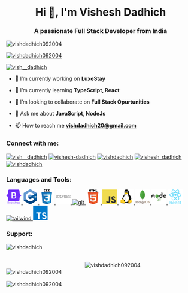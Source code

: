 <h1 align="center">Hi 👋, I'm Vishesh Dadhich</h1>
<h3 align="center">A passionate Full Stack Developer from India</h3>

<p align="left"> <img src="https://komarev.com/ghpvc/?username=vishdadhich092004&label=Profile%20views&color=0e75b6&style=flat" alt="vishdadhich092004" /> </p>

<p align="left"> <a href="https://github.com/ryo-ma/github-profile-trophy"><img src="https://github-profile-trophy.vercel.app/?username=vishdadhich092004" alt="vishdadhich092004" /></a> </p>

<p align="left"> <a href="https://twitter.com/vish_me_" target="blank"><img src="https://img.shields.io/twitter/follow/vish__dadhich?logo=twitter&style=for-the-badge" alt="vish__dadhich" /></a> </p>

- 🔭 I’m currently working on **LuxeStay**

- 🌱 I’m currently learning **TypeScript, React**

- 👯 I’m looking to collaborate on **Full Stack Opurtunities**

- 💬 Ask me about **JavaScript, NodeJs**

- 📫 How to reach me **vishdadhich20@gmail.com**

<h3 align="left">Connect with me:</h3>
<p align="left">
<a href="https://twitter.com/vish_me_" target="blank"><img align="center" src="https://raw.githubusercontent.com/rahuldkjain/github-profile-readme-generator/master/src/images/icons/Social/twitter.svg" alt="vish__dadhich" height="30" width="40" /></a>
<a href="https://linkedin.com/in/vishesh-dadhich-315788257" target="blank"><img align="center" src="https://raw.githubusercontent.com/rahuldkjain/github-profile-readme-generator/master/src/images/icons/Social/linked-in-alt.svg" alt="vishesh-dadhich" height="30" width="40" /></a>
<!-- <a href="https://stackoverflow.com/users/vishesh-dadhich" target="blank"><img align="center" src="https://raw.githubusercontent.com/rahuldkjain/github-profile-readme-generator/master/src/images/icons/Social/stack-overflow.svg" alt="vishesh-dadhich" height="30" width="40" /></a> -->
<a href="https://www.codechef.com/users/visheshdadhich" target="blank"><img align="center" src="https://cdn.jsdelivr.net/npm/simple-icons@3.1.0/icons/codechef.svg" alt="vishdadhich" height="30" width="40" /></a>
<a href="https://codeforces.com/profile/vishesh_dadhich" target="blank"><img align="center" src="https://raw.githubusercontent.com/rahuldkjain/github-profile-readme-generator/master/src/images/icons/Social/codeforces.svg" alt="vishesh_dadhich" height="30" width="40" /></a>
<a href="https://www.leetcode.com/vishdadhich" target="blank"><img align="center" src="https://raw.githubusercontent.com/rahuldkjain/github-profile-readme-generator/master/src/images/icons/Social/leet-code.svg" alt="vishdadhich" height="30" width="40" /></a>
</p>

<h3 align="left">Languages and Tools:</h3>
<p align="left"> <a href="https://getbootstrap.com" target="_blank" rel="noreferrer"> <img src="https://raw.githubusercontent.com/devicons/devicon/master/icons/bootstrap/bootstrap-plain-wordmark.svg" alt="bootstrap" width="40" height="40"/> </a> <a href="https://www.w3schools.com/cpp/" target="_blank" rel="noreferrer"> <img src="https://raw.githubusercontent.com/devicons/devicon/master/icons/cplusplus/cplusplus-original.svg" alt="cplusplus" width="40" height="40"/> </a> <a href="https://www.w3schools.com/css/" target="_blank" rel="noreferrer"> <img src="https://raw.githubusercontent.com/devicons/devicon/master/icons/css3/css3-original-wordmark.svg" alt="css3" width="40" height="40"/> </a> <a href="https://expressjs.com" target="_blank" rel="noreferrer"> <img src="https://raw.githubusercontent.com/devicons/devicon/master/icons/express/express-original-wordmark.svg" alt="express" width="40" height="40"/> </a> <a href="https://git-scm.com/" target="_blank" rel="noreferrer"> <img src="https://www.vectorlogo.zone/logos/git-scm/git-scm-icon.svg" alt="git" width="40" height="40"/> </a> <a href="https://www.w3.org/html/" target="_blank" rel="noreferrer"> <img src="https://raw.githubusercontent.com/devicons/devicon/master/icons/html5/html5-original-wordmark.svg" alt="html5" width="40" height="40"/> </a> <a href="https://developer.mozilla.org/en-US/docs/Web/JavaScript" target="_blank" rel="noreferrer"> <img src="https://raw.githubusercontent.com/devicons/devicon/master/icons/javascript/javascript-original.svg" alt="javascript" width="40" height="40"/> </a> <a href="https://www.linux.org/" target="_blank" rel="noreferrer"> <img src="https://raw.githubusercontent.com/devicons/devicon/master/icons/linux/linux-original.svg" alt="linux" width="40" height="40"/> </a> <a href="https://www.mongodb.com/" target="_blank" rel="noreferrer"> <img src="https://raw.githubusercontent.com/devicons/devicon/master/icons/mongodb/mongodb-original-wordmark.svg" alt="mongodb" width="40" height="40"/> </a> <a href="https://nodejs.org" target="_blank" rel="noreferrer"> <img src="https://raw.githubusercontent.com/devicons/devicon/master/icons/nodejs/nodejs-original-wordmark.svg" alt="nodejs" width="40" height="40"/> </a> <a href="https://reactjs.org/" target="_blank" rel="noreferrer"> <img src="https://raw.githubusercontent.com/devicons/devicon/master/icons/react/react-original-wordmark.svg" alt="react" width="40" height="40"/> </a> <a href="https://tailwindcss.com/" target="_blank" rel="noreferrer"> <img src="https://www.vectorlogo.zone/logos/tailwindcss/tailwindcss-icon.svg" alt="tailwind" width="40" height="40"/> </a> <a href="https://www.typescriptlang.org/" target="_blank" rel="noreferrer"> <img src="https://raw.githubusercontent.com/devicons/devicon/master/icons/typescript/typescript-original.svg" alt="typescript" width="40" height="40"/> </a> </p>

<h3 align="left">Support:</h3>
<p><a href="https://www.buymeacoffee.com/vishdadhich"> <img align="left" src="https://cdn.buymeacoffee.com/buttons/v2/default-yellow.png" height="50" width="210" alt="vishdadhich" /></a></p><br><br>

<p><img align="left" src="https://github-readme-stats.vercel.app/api/top-langs?username=vishdadhich092004&show_icons=true&locale=en&layout=compact" alt="vishdadhich092004" /></p>

<p>&nbsp;<img align="center" src="https://github-readme-stats.vercel.app/api?username=vishdadhich092004&show_icons=true&locale=en" alt="vishdadhich092004" /></p>

<p><img align="center" src="https://github-readme-streak-stats.herokuapp.com/?user=vishdadhich092004&" alt="vishdadhich092004" /></p>
